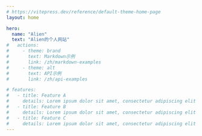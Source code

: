 ```yaml
---
# https://vitepress.dev/reference/default-theme-home-page
layout: home

hero:
  name: "Alien"
  text: "Alien的个人网站"
#   actions:
#     - theme: brand
#       text: Markdown示例
#       link: /zh/markdown-examples
#     - theme: alt
#       text: API示例
#       link: /zh/api-examples

# features:
#   - title: Feature A
#     details: Lorem ipsum dolor sit amet, consectetur adipiscing elit
#   - title: Feature B
#     details: Lorem ipsum dolor sit amet, consectetur adipiscing elit
#   - title: Feature C
#     details: Lorem ipsum dolor sit amet, consectetur adipiscing elit
---
```

